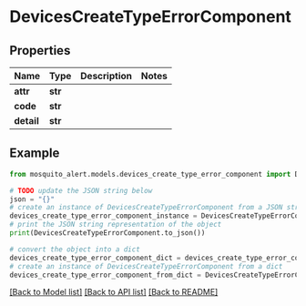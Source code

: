 # DevicesCreateTypeErrorComponent


## Properties

Name | Type | Description | Notes
------------ | ------------- | ------------- | -------------
**attr** | **str** |  | 
**code** | **str** |  | 
**detail** | **str** |  | 

## Example

```python
from mosquito_alert.models.devices_create_type_error_component import DevicesCreateTypeErrorComponent

# TODO update the JSON string below
json = "{}"
# create an instance of DevicesCreateTypeErrorComponent from a JSON string
devices_create_type_error_component_instance = DevicesCreateTypeErrorComponent.from_json(json)
# print the JSON string representation of the object
print(DevicesCreateTypeErrorComponent.to_json())

# convert the object into a dict
devices_create_type_error_component_dict = devices_create_type_error_component_instance.to_dict()
# create an instance of DevicesCreateTypeErrorComponent from a dict
devices_create_type_error_component_from_dict = DevicesCreateTypeErrorComponent.from_dict(devices_create_type_error_component_dict)
```
[[Back to Model list]](../README.md#documentation-for-models) [[Back to API list]](../README.md#documentation-for-api-endpoints) [[Back to README]](../README.md)


